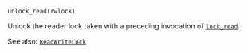     unlock_read(rwlock)

Unlock the reader lock taken with a preceding invocation of [`lock_read`](@ref).

See also: [`ReadWriteLock`](@ref)
